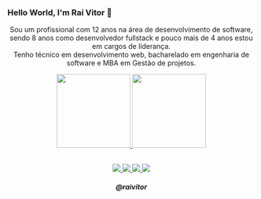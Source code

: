 ### Hello World, I'm Raí Vitor 👋

<p align="center"> 
  Sou um profissional com 12 anos na área de desenvolvimento de software, sendo 8 anos como desenvolvedor fullstack e pouco mais de 4 anos estou em cargos de liderança.<br>
  Tenho técnico em desenvolvimento web, bacharelado em engenharia de software e MBA em Gestão de projetos.
</p>

<p align="center">
  <a href="https://github.com/raivitor" target="_blank">
    <img
      height="150em"
      src="https://github-readme-stats.vercel.app/api?username=raivitor&show_icons=true,&count_private=true&include_all_commits=true"
    />
  </a>
  <a href="https://github.com/raivitor" target="_blank">
    <img
      height="150em"
      src="https://github-readme-stats.vercel.app/api/top-langs/?username=raivitor&layout=compact&exclude_repo=study-machine-learning,learning-analytics,bike-marina,Deep-Learning,Disc-Big-Data,Data-Analysis"
    />
  </a>
</p>

##

<p align="center">
    <a href="https://www.linkedin.com/in/raivitor" alt="Linkedin" target="_blank">
        <img src="https://img.shields.io/badge/-Linkedin-0e76a8?style=for-the-badge&logo=Linkedin&logoColor=white" />
    </a>
    <a href="https://medium.com/@raivitor" alt="Medium" target="_blank">
        <img src="https://img.shields.io/badge/Medium-12100E?style=for-the-badge&logo=medium&logoColor=white" />
    </a>
    <a href="https://www.instagram.com/raivitor" alt="Instagram" target="_blank">
        <img src="https://img.shields.io/badge/-Instagram-DF0174?style=for-the-badge&labelColor=DF0174&logo=instagram&logoColor=white" />
    </a>
    <a href="mailto:raivitor@gmail.com" alt="Gmail" target="_blank">
        <img src="https://img.shields.io/badge/-Gmail-FF0000?style=for-the-badge&labelColor=FF0000&logo=gmail&logoColor=white" />
    </a>
</p>

<h5 align="center">@raivitor</h5>
